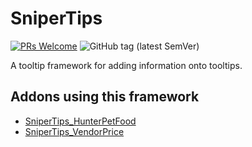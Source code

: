 # SniperTips

[![PRs Welcome](https://img.shields.io/badge/PRs-welcome-brightgreen.svg?style=flat-square)](http://makeapullrequest.com)
![GitHub tag (latest SemVer)](https://img.shields.io/github/tag/ps-wow/SniperTips.svg)

A tooltip framework for adding information onto tooltips.

## Addons using this framework

 - [SniperTips_HunterPetFood](https://github.com/ps-wow/SniperTips_HunterPetFood)
 - [SniperTips_VendorPrice](https://github.com/ps-wow/SniperTips_VendorPrice)
